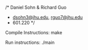 /* Daniel Sohn & Richard Guo
* dsohn3@jhu.edu, rguo7@jhu.edu
* 601.220
*/


Compile Instructions: make

Run instructions: ./main
